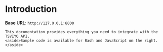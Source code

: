 # Introduction



<aside>
    <strong>Base URL</strong>: <code>http://127.0.0.1:8000</code>
</aside>

    This documentation provides everything you need to integrate with the TSVIYO API.
    <aside>Sample code is available for Bash and JavaScript on the right.</aside>

